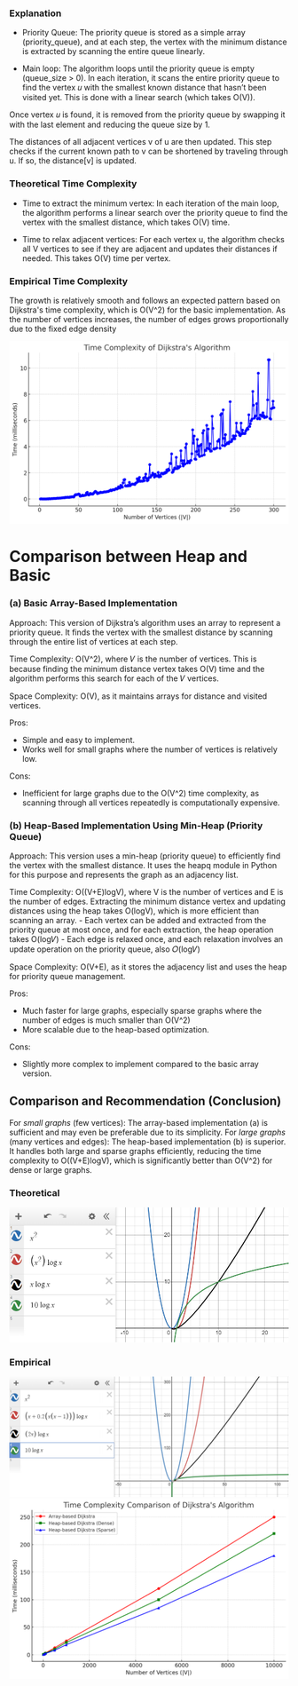 ### Explanation

- Priority Queue:
The priority queue is stored as a simple array (priority_queue), and at each step, the vertex with the minimum distance is extracted by scanning the entire queue linearly.

- Main loop:
The algorithm loops until the priority queue is empty (queue_size > 0).
In each iteration, it scans the entire priority queue to find the vertex 
𝑢 with the smallest known distance that hasn’t been visited yet. This is done with a linear search (which takes O(V)).

Once vertex 𝑢 is found, it is removed from the priority queue by swapping it with the last element and reducing the queue size by 1.

The distances of all adjacent vertices v of u are then updated. This step checks if the current known path to v can be shortened by traveling through u. If so, the distance[v] is updated.

### Theoretical Time Complexity

- Time to extract the minimum vertex:
In each iteration of the main loop, the algorithm performs a linear search over the priority queue to find the vertex with the smallest distance, which takes O(V) time.

- Time to relax adjacent vertices:
For each vertex u, the algorithm checks all V vertices to see if they are adjacent and updates their distances if needed. This takes O(V) time per vertex.

### Empirical Time Complexity

The growth is relatively smooth and follows an expected pattern based on Dijkstra's time complexity, which is O(V^2) for the basic implementation. As the number of vertices increases, the number of edges grows proportionally due to the fixed edge density

![alt text](Images/TimeComplexityofArrayDijkstra_wrt_V_E.png)

# Comparison between Heap and Basic

### (a) Basic Array-Based Implementation

Approach: This version of Dijkstra’s algorithm uses an array to represent a priority queue. It finds the vertex with the smallest distance by scanning through the entire list of vertices at each step.

Time Complexity: O(V^2), where 𝑉 is the number of vertices. This is because finding the minimum distance vertex takes O(V) time and the algorithm performs this search for each of the 𝑉 vertices.

Space Complexity: O(V), as it maintains arrays for distance and visited vertices.

Pros:
- Simple and easy to implement.
- Works well for small graphs where the number of vertices is relatively low.

Cons:
- Inefficient for large graphs due to the 
O(V^2) time complexity, as scanning through all vertices repeatedly is computationally expensive.


### (b) Heap-Based Implementation Using Min-Heap (Priority Queue)

Approach: This version uses a min-heap (priority queue) to efficiently find the vertex with the smallest distance. It uses the heapq module in Python for this purpose and represents the graph as an adjacency list.

Time Complexity: O((V+E)logV), where V is the number of vertices and E is the number of edges. Extracting the minimum distance vertex and updating distances using the heap takes O(logV), which is more efficient than scanning an array.
    - Each vertex can be added and extracted from the priority queue at most once, and for each extraction, the heap operation takes O(log𝑉) 
    - Each edge is relaxed once, and each relaxation involves an update operation on the priority queue, also 𝑂(log𝑉)

Space Complexity: O(V+E), as it stores the adjacency list and uses the heap for priority queue management.

Pros:
- Much faster for large graphs, especially sparse graphs where the number of edges is much smaller than O(V^2)
- More scalable due to the heap-based optimization.

Cons:
- Slightly more complex to implement compared to the basic array version.

## Comparison and Recommendation (Conclusion)
For *small graphs* (few vertices): The array-based implementation (a) is sufficient and may even be preferable due to its simplicity.
For *large graphs* (many vertices and edges): The heap-based implementation (b) is superior. It handles both large and sparse graphs efficiently, reducing the time complexity to O((V+E)logV), which is significantly better than O(V^2) for dense or large graphs.

### Theoretical
![alt text](Images/TheoreticalDijkstraTimeComplexityComparison.png)

### Empirical
![alt text](Images/EmpiricalDijkstraTimeComplexityComparison.png)
![alt text](Images/TimeComplexityofComparison_Basic_Heap.png)
